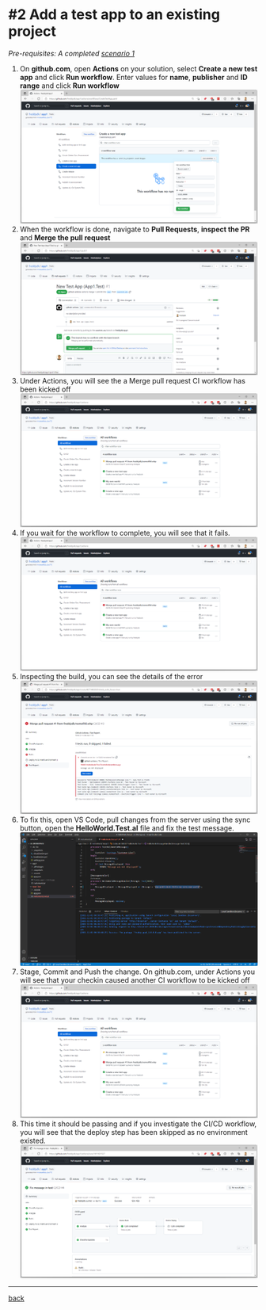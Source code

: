 # #2 Add a test app to an existing project
*Pre-requisites: A completed [scenario 1](1.md)*

1. On **github.com**, open **Actions** on your solution, select **Create a new test app** and click **Run workflow**. Enter values for **name**, **publisher** and **ID range** and click **Run workflow**
![Run Workflow](/images/2a.png)
1. When the workflow is done, navigate to **Pull Requests**, **inspect the PR** and **Merge the pull request**
![Pull Request](/images/2b.png)
1. Under Actions, you will see the a Merge pull request CI workflow has been kicked off
![Workflows](/images/2c.png)
1. If you wait for the workflow to complete, you will see that it fails.
![Fail](/images/2d.png)
1. Inspecting the build, you can see the details of the error
![Test failure](/images/2e.png)
1. To fix this, open VS Code, pull changes from the server using the sync button, open the **HelloWorld.Test.al** file and fix the test message.
![Bug fix](/images/2f.png)
1. Stage, Commit and Push the change. On github.com, under Actions you will see that your checkin caused another CI workflow to be kicked off
![CI Workflow](/images/2g.png)
1. This time it should be passing and if you investigate the CI/CD workflow, you will see that the deploy step has been skipped as no environment existed.
![Success](/images/2h.png)
---
[back](/README.md)

